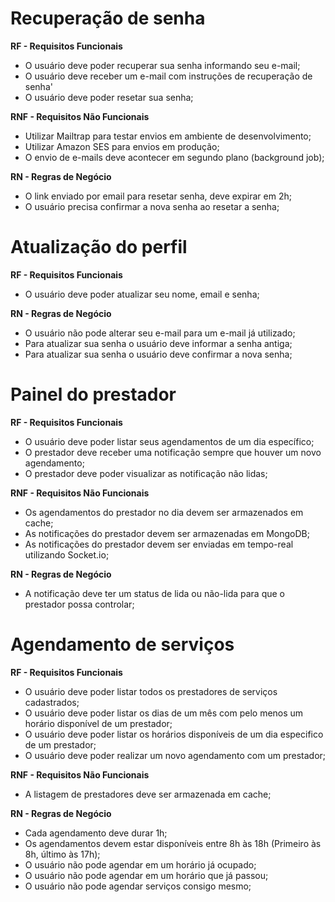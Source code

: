 # Recuperação de senha

**RF - Requisitos Funcionais**
- O usuário deve poder recuperar sua senha informando seu e-mail;
- O usuário deve receber um e-mail com instruções de recuperação de senha'
- O usuário deve poder resetar sua senha;

**RNF - Requisitos Não Funcionais**
- Utilizar Mailtrap para testar envios em ambiente de desenvolvimento;
- Utilizar Amazon SES para envios em produção;
- O envio de e-mails deve acontecer em segundo plano (background job);

**RN - Regras de Negócio**
 - O link enviado por email para resetar senha, deve expirar em 2h;
 - O usuário precisa confirmar a nova senha ao resetar a senha;

# Atualização do perfil

**RF - Requisitos Funcionais**
- O usuário deve poder atualizar seu nome, email e senha;

**RN - Regras de Negócio**
- O usuário não pode alterar seu e-mail para um e-mail já utilizado;
- Para atualizar sua senha o usuário deve informar a senha antiga;
- Para atualizar sua senha o usuário deve confirmar a nova senha;

# Painel do prestador

**RF - Requisitos Funcionais**
- O usuário deve poder listar seus agendamentos de um dia específico;
- O prestador deve receber uma notificação sempre que houver um novo agendamento;
- O prestador deve poder visualizar as notificação não lidas;

**RNF - Requisitos Não Funcionais**
- Os agendamentos do prestador no dia devem ser armazenados em cache;
- As notificações do prestador devem ser armazenadas em MongoDB;
- As notificações do prestador devem ser enviadas em tempo-real utilizando Socket.io;

**RN - Regras de Negócio**
- A notificação deve ter um status de lida ou não-lida para que o prestador possa controlar;

# Agendamento de serviços

**RF - Requisitos Funcionais**
- O usuário deve poder listar todos os prestadores de serviços cadastrados;
- O usuário deve poder listar os dias de um mês com pelo menos um horário disponível de um prestador;
- O usuário deve poder listar os horários disponíveis de um dia especifico de um prestador;
- O usuário deve poder realizar um novo agendamento com um prestador;

**RNF - Requisitos Não Funcionais**
- A listagem de prestadores deve ser armazenada em cache;

**RN - Regras de Negócio**
- Cada agendamento deve durar 1h;
- Os agendamentos devem estar disponíveis entre 8h às 18h (Primeiro às 8h, último às 17h);
- O usuário não pode agendar em um horário já ocupado;
- O usuário não pode agendar em um horário que já passou;
- O usuário não pode agendar serviços consigo mesmo;
